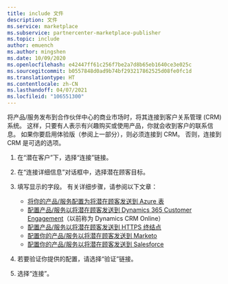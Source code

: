 ```yaml
---
title: include 文件
description: 文件
ms.service: marketplace
ms.subservice: partnercenter-marketplace-publisher
ms.topic: include
author: emuench
ms.author: mingshen
ms.date: 10/09/2020
ms.openlocfilehash: e42447ff61c256f7be2a7d8b65eb1640ce3e025c
ms.sourcegitcommit: b0557848d0ad9b74bf293217862525d08fe0fc1d
ms.translationtype: HT
ms.contentlocale: zh-CN
ms.lasthandoff: 04/07/2021
ms.locfileid: "106551300"
---
```

将产品/服务发布到合作伙伴中心的商业市场时，将其连接到客户关系管理 (CRM) 系统。 这样，只要有人表示有兴趣购买或使用产品，你就会收到客户的联系信息。 如果你要启用体验版（参阅上一部分），则必须连接到 CRM。 否则，连接到 CRM 是可选的选项。

1. 在“潜在客户”下，选择“连接”链接。 
1. 在“连接详细信息”对话框中，选择潜在顾客目标。
1. 填写显示的字段。 有关详细步骤，请参阅以下文章：

   - [将你的产品/服务配置为将潜在顾客发送到 Azure 表](../partner-center-portal/commercial-marketplace-lead-management-instructions-azure-table.md#configure-your-offer-to-send-leads-to-the-azure-table)
   - [配置产品/服务以将潜在顾客发送到 Dynamics 365 Customer Engagement](../partner-center-portal/commercial-marketplace-lead-management-instructions-dynamics.md#configure-your-offer-to-send-leads-to-dynamics-365-customer-engagement)（以前称为 Dynamics CRM Online）
   - [配置产品/服务以将潜在顾客发送到 HTTPS 终结点](../partner-center-portal/commercial-marketplace-lead-management-instructions-https.md#configure-your-offer-to-send-leads-to-the-https-endpoint)
   - [配置你的产品/服务以将潜在顾客发送到 Marketo](../partner-center-portal/commercial-marketplace-lead-management-instructions-marketo.md#configure-your-offer-to-send-leads-to-marketo)
   - [配置你的产品/服务以将潜在顾客发送到 Salesforce](../partner-center-portal/commercial-marketplace-lead-management-instructions-salesforce.md#configure-your-offer-to-send-leads-to-salesforce)

1. 若要验证你提供的配置，请选择“验证”链接。
1. 选择“连接”。